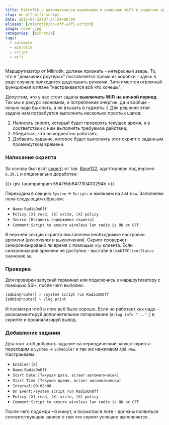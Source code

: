 ```yaml
---
title: MikroTik — автоматически выключаем и включаем WiFi в заданное время
slug: on-off-wifi-script
date: 2015-07-22T07:34:54+00:00
aliases: [/mikrotik/on-off-wifi-script]
image: cover.jpg
categories: [mikrotik]
tags:
  - automate
  - mikrotik
  - script
  - wifi
---
```


Маршрутизатор от Mikrotik, должен признать - интересный зверь. То, что в "домашних роутерах" поставляется прямо из коробки - здесь в ряде случаев приходится доделывать ручками. Зато имеется огромный функционал в плане "настраивается всё что хочешь".

Допустим, что у нас стоит задача **выключать WiFi на ночной период**. Так мы и ресурс экономим, и потребление энергии, да и вообще - ночью надо бы спать, а не втыкать в гаджеты :) Для решения этой задачи нам потребуется выполнить несколько простых шагов:

<!--more-->

1. Написать скрипт, который будет проверять текущее время, и в соответствии с ним выполнять требуемое действие;
2. Убедиться, что он корректно работает;
3. Добавить задание, которое будет выполнять этот скрипт с заданным промежутком времени.

### Написание скрипта

За основу был взят [скрипт](http://forum.mikrotik.com/viewtopic.php?p=326189&#038;sid=b0e452d55e134f069f27117f3c3962b9#p326189) от тов. [Base122](http://forum.mikrotik.com/memberlist.php?mode=viewprofile&#038;u=51749&#038;sid=b0e452d55e134f069f27117f3c3962b9), адаптирован под версию `6.30.1` и опционально доработан:

{{< gist tarampampam 55475bb84f730400294b >}}

Переходим в секцию `System` &rarr; `Scripts` и жмякаем на `Add New`. Заполняем поля следующим образом:

- `Name`: `RadioOnOff`
- `Policy`: `[X] read, [X] write, [X] policy`
- `Source`: `[Вставить содержимое скрипта]`
- `Comment`: `Script to ensure wireless lan radio is ON or OFF`

В верхней секции скрипта выставляем необходимые настройки времени (_включения и выключения_). Скрипт проверяет синхронизировано ли время с помощью `ntp` клиента. Если синхронизация времени не доступна - выстави в `UseNTPClientStatus` значение `no`.

### Проверка

Для проверки запускай терминал или подключись к маршрутизатору с помощью SSH, после чего выполни:

```bash
[admin@router] > /system script run RadioOnOff
[admin@router] > /log print
```

И посмотри чтоб в логе всё было хорошо. Если не работает как надо - раскомментируй дополнительное логирование (`#:log info "...";`) в скрипте и проанализируй вывод.

### Добавление задания

Для того чтоб добавить задание на периодический запуск скрипта переходим в `System` &rarr; `Scheduler` и так же нажимаем `Add New`. Настраиваем:

- `Enabled`: `[X]`
- `Name`: `RadioOnOff`
- `Start Date`: `[Текущая дата, встает автоматически]`
- `Start Time`: `[Текущее время, встает автоматически]`
- `Interval`: `00:05:00`
- `On Event`: `/system script run RadioOnOff`
- `Policy`: `[X] read, [X] write, [X] policy`
- `Comment`: `Script to ensure wireless lan radio is ON or OFF`

После чего подожди ~6 минут, и посмотри в логе - должны появиться соответствующие записи о том что скрипт успешно выполняется.
